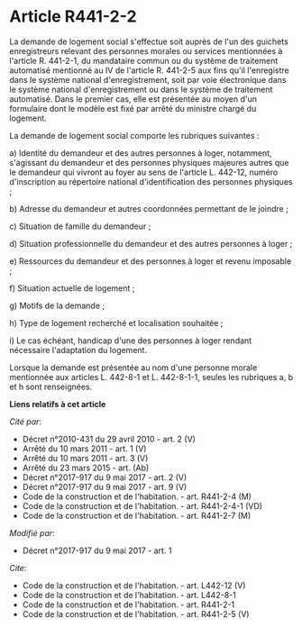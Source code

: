 # Article R441-2-2

La demande de logement social s'effectue soit auprès de l'un des guichets enregistreurs relevant des personnes morales ou
services mentionnées à l'article R. 441-2-1, du mandataire commun ou du système de traitement automatisé mentionné au IV de
l'article R. 441-2-5 aux fins qu'il l'enregistre dans le système national d'enregistrement, soit par voie électronique dans
le système national d'enregistrement ou dans le système de traitement automatisé. Dans le premier cas, elle est présentée au
moyen d'un formulaire dont le modèle est fixé par arrêté du ministre chargé du logement. 

La demande de logement social comporte les rubriques suivantes : 

a) Identité du demandeur et des autres personnes à loger, notamment, s'agissant du demandeur et des personnes physiques
majeures autres que le demandeur qui vivront au foyer au sens de l'article L. 442-12, numéro d'inscription au répertoire
national d'identification des personnes physiques ; 

b) Adresse du demandeur et autres coordonnées permettant de le joindre ; 

c) Situation de famille du demandeur ; 

d) Situation professionnelle du demandeur et des autres personnes à loger ; 

e) Ressources du demandeur et des personnes à loger et revenu imposable ; 

f) Situation actuelle de logement ; 

g) Motifs de la demande ; 

h) Type de logement recherché et localisation souhaitée ; 

i) Le cas échéant, handicap d'une des personnes à loger rendant nécessaire l'adaptation du logement. 

Lorsque la demande est présentée au nom d'une personne morale mentionnée aux articles L. 442-8-1 et L. 442-8-1-1, seules les
rubriques a, b et h sont renseignées.

**Liens relatifs à cet article**

_Cité par_:

  - Décret n°2010-431 du 29 avril 2010 - art. 2 (V)
  - Arrêté du 10 mars 2011 - art. 1 (V)
  - Arrêté du 10 mars 2011 - art. 3 (V)
  - Arrêté du 23 mars 2015 - art. (Ab)
  - Décret n°2017-917 du 9 mai 2017 - art. 2 (V)
  - Décret n°2017-917 du 9 mai 2017 - art. 9 (V)
  - Code de la construction et de l'habitation. - art. R441-2-4 (M)
  - Code de la construction et de l'habitation. - art. R441-2-4-1 (VD)
  - Code de la construction et de l'habitation. - art. R441-2-7 (M)

_Modifié par_:

  - Décret n°2017-917 du 9 mai 2017 - art. 1

_Cite_:

  - Code de la construction et de l'habitation. - art. L442-12 (V)
  - Code de la construction et de l'habitation. - art. L442-8-1
  - Code de la construction et de l'habitation. - art. R441-2-1
  - Code de la construction et de l'habitation. - art. R441-2-5 (V)
